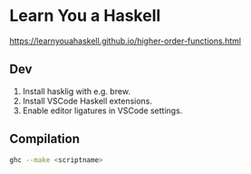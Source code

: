 # Learn You a Haskell

https://learnyouahaskell.github.io/higher-order-functions.html

## Dev

1. Install hasklig with e.g. brew.
2. Install VSCode Haskell extensions.
3. Enable editor ligatures in VSCode settings.

## Compilation

```bash
ghc --make <scriptname>
```